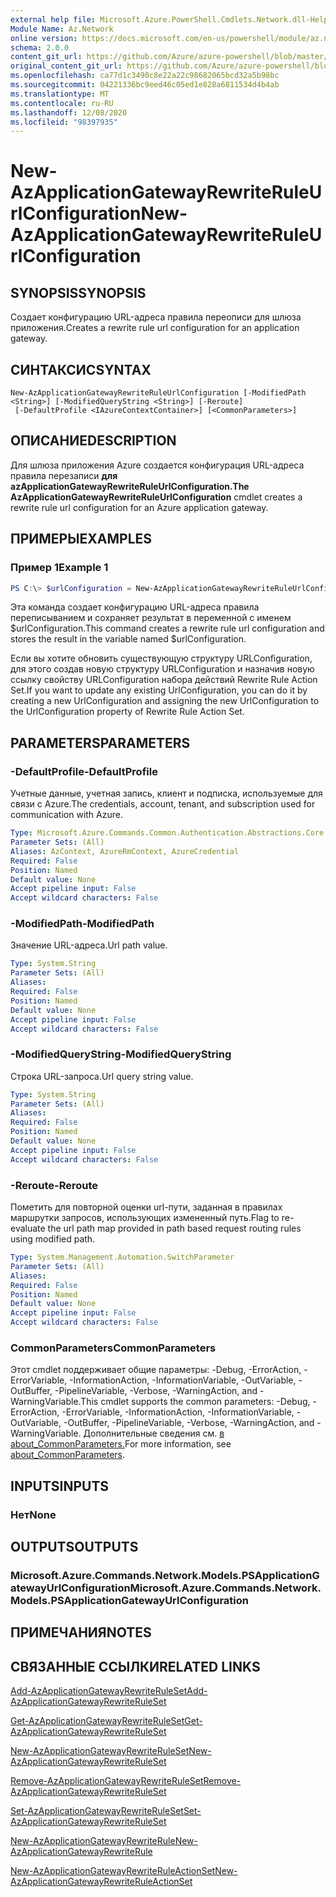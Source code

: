 ```yaml
---
external help file: Microsoft.Azure.PowerShell.Cmdlets.Network.dll-Help.xml
Module Name: Az.Network
online version: https://docs.microsoft.com/en-us/powershell/module/az.network/new-azapplicationgatewayrewriteruleurlconfiguration
schema: 2.0.0
content_git_url: https://github.com/Azure/azure-powershell/blob/master/src/Network/Network/help/New-AzApplicationGatewayRewriteRuleUrlConfiguration.md
original_content_git_url: https://github.com/Azure/azure-powershell/blob/master/src/Network/Network/help/New-AzApplicationGatewayRewriteRuleUrlConfiguration.md
ms.openlocfilehash: ca77d1c3490c8e22a22c98682065bcd32a5b98bc
ms.sourcegitcommit: 04221336bc9eed46c05ed1e828a6811534d4b4ab
ms.translationtype: MT
ms.contentlocale: ru-RU
ms.lasthandoff: 12/08/2020
ms.locfileid: "98397935"
---
```

# <span data-ttu-id="2adb5-101">New-AzApplicationGatewayRewriteRuleUrlConfiguration</span><span class="sxs-lookup"><span data-stu-id="2adb5-101">New-AzApplicationGatewayRewriteRuleUrlConfiguration</span></span>

## <span data-ttu-id="2adb5-102">SYNOPSIS</span><span class="sxs-lookup"><span data-stu-id="2adb5-102">SYNOPSIS</span></span>
<span data-ttu-id="2adb5-103">Создает конфигурацию URL-адреса правила переописи для шлюза приложения.</span><span class="sxs-lookup"><span data-stu-id="2adb5-103">Creates a rewrite rule url configuration for an application gateway.</span></span>

## <span data-ttu-id="2adb5-104">СИНТАКСИС</span><span class="sxs-lookup"><span data-stu-id="2adb5-104">SYNTAX</span></span>

```
New-AzApplicationGatewayRewriteRuleUrlConfiguration [-ModifiedPath <String>] [-ModifiedQueryString <String>] [-Reroute]
 [-DefaultProfile <IAzureContextContainer>] [<CommonParameters>]
```

## <span data-ttu-id="2adb5-105">ОПИСАНИЕ</span><span class="sxs-lookup"><span data-stu-id="2adb5-105">DESCRIPTION</span></span>
<span data-ttu-id="2adb5-106">Для шлюза приложения Azure создается конфигурация URL-адреса правила перезаписи **для azApplicationGatewayRewriteRuleUrlConfiguration.**</span><span class="sxs-lookup"><span data-stu-id="2adb5-106">**The AzApplicationGatewayRewriteRuleUrlConfiguration** cmdlet creates a rewrite rule url configuration for an Azure application gateway.</span></span>

## <span data-ttu-id="2adb5-107">ПРИМЕРЫ</span><span class="sxs-lookup"><span data-stu-id="2adb5-107">EXAMPLES</span></span>

### <span data-ttu-id="2adb5-108">Пример 1</span><span class="sxs-lookup"><span data-stu-id="2adb5-108">Example 1</span></span>
```powershell
PS C:\> $urlConfiguration = New-AzApplicationGatewayRewriteRuleUrlConfiguration -ModifiedPath "/abc" -ModifiedQueryString "x=y&a=b"
```

<span data-ttu-id="2adb5-109">Эта команда создает конфигурацию URL-адреса правила переписыванием и сохраняет результат в переменной с именем $urlConfiguration.</span><span class="sxs-lookup"><span data-stu-id="2adb5-109">This command creates a rewrite rule url configuration and stores the result in the variable named $urlConfiguration.</span></span>

<span data-ttu-id="2adb5-110">Если вы хотите обновить существующую структуру URLConfiguration, для этого создав новую структуру URLConfiguration и назначив новую ссылку свойству URLConfiguration набора действий Rewrite Rule Action Set.</span><span class="sxs-lookup"><span data-stu-id="2adb5-110">If you want to update any existing UrlConfiguration, you can do it by creating a new UrlConfiguration and assigning the new UrlConfiguration to the UrlConfiguration property of Rewrite Rule Action Set.</span></span>

## <span data-ttu-id="2adb5-111">PARAMETERS</span><span class="sxs-lookup"><span data-stu-id="2adb5-111">PARAMETERS</span></span>

### <span data-ttu-id="2adb5-112">-DefaultProfile</span><span class="sxs-lookup"><span data-stu-id="2adb5-112">-DefaultProfile</span></span>
<span data-ttu-id="2adb5-113">Учетные данные, учетная запись, клиент и подписка, используемые для связи с Azure.</span><span class="sxs-lookup"><span data-stu-id="2adb5-113">The credentials, account, tenant, and subscription used for communication with Azure.</span></span>

```yaml
Type: Microsoft.Azure.Commands.Common.Authentication.Abstractions.Core.IAzureContextContainer
Parameter Sets: (All)
Aliases: AzContext, AzureRmContext, AzureCredential
Required: False
Position: Named
Default value: None
Accept pipeline input: False
Accept wildcard characters: False
```

### <span data-ttu-id="2adb5-114">-ModifiedPath</span><span class="sxs-lookup"><span data-stu-id="2adb5-114">-ModifiedPath</span></span>
<span data-ttu-id="2adb5-115">Значение URL-адреса.</span><span class="sxs-lookup"><span data-stu-id="2adb5-115">Url path value.</span></span>

```yaml
Type: System.String
Parameter Sets: (All)
Aliases:
Required: False
Position: Named
Default value: None
Accept pipeline input: False
Accept wildcard characters: False
```

### <span data-ttu-id="2adb5-116">-ModifiedQueryString</span><span class="sxs-lookup"><span data-stu-id="2adb5-116">-ModifiedQueryString</span></span>
<span data-ttu-id="2adb5-117">Строка URL-запроса.</span><span class="sxs-lookup"><span data-stu-id="2adb5-117">Url query string value.</span></span>

```yaml
Type: System.String
Parameter Sets: (All)
Aliases:
Required: False
Position: Named
Default value: None
Accept pipeline input: False
Accept wildcard characters: False
```

### <span data-ttu-id="2adb5-118">-Reroute</span><span class="sxs-lookup"><span data-stu-id="2adb5-118">-Reroute</span></span>
<span data-ttu-id="2adb5-119">Пометить для повторной оценки url-пути, заданная в правилах маршрутки запросов, использующих измененный путь.</span><span class="sxs-lookup"><span data-stu-id="2adb5-119">Flag to re-evaluate the url path map provided in path based request routing rules using modified path.</span></span>

```yaml
Type: System.Management.Automation.SwitchParameter
Parameter Sets: (All)
Aliases:
Required: False
Position: Named
Default value: None
Accept pipeline input: False
Accept wildcard characters: False
```

### <span data-ttu-id="2adb5-120">CommonParameters</span><span class="sxs-lookup"><span data-stu-id="2adb5-120">CommonParameters</span></span>
<span data-ttu-id="2adb5-121">Этот cmdlet поддерживает общие параметры: -Debug, -ErrorAction, -ErrorVariable, -InformationAction, -InformationVariable, -OutVariable, -OutBuffer, -PipelineVariable, -Verbose, -WarningAction, and -WarningVariable.</span><span class="sxs-lookup"><span data-stu-id="2adb5-121">This cmdlet supports the common parameters: -Debug, -ErrorAction, -ErrorVariable, -InformationAction, -InformationVariable, -OutVariable, -OutBuffer, -PipelineVariable, -Verbose, -WarningAction, and -WarningVariable.</span></span> <span data-ttu-id="2adb5-122">Дополнительные сведения см. [в about_CommonParameters.](http://go.microsoft.com/fwlink/?LinkID=113216)</span><span class="sxs-lookup"><span data-stu-id="2adb5-122">For more information, see [about_CommonParameters](http://go.microsoft.com/fwlink/?LinkID=113216).</span></span>

## <span data-ttu-id="2adb5-123">INPUTS</span><span class="sxs-lookup"><span data-stu-id="2adb5-123">INPUTS</span></span>

### <span data-ttu-id="2adb5-124">Нет</span><span class="sxs-lookup"><span data-stu-id="2adb5-124">None</span></span>

## <span data-ttu-id="2adb5-125">OUTPUTS</span><span class="sxs-lookup"><span data-stu-id="2adb5-125">OUTPUTS</span></span>

### <span data-ttu-id="2adb5-126">Microsoft.Azure.Commands.Network.Models.PSApplicationGatewayUrlConfiguration</span><span class="sxs-lookup"><span data-stu-id="2adb5-126">Microsoft.Azure.Commands.Network.Models.PSApplicationGatewayUrlConfiguration</span></span>

## <span data-ttu-id="2adb5-127">ПРИМЕЧАНИЯ</span><span class="sxs-lookup"><span data-stu-id="2adb5-127">NOTES</span></span>

## <span data-ttu-id="2adb5-128">СВЯЗАННЫЕ ССЫЛКИ</span><span class="sxs-lookup"><span data-stu-id="2adb5-128">RELATED LINKS</span></span>

[<span data-ttu-id="2adb5-129">Add-AzApplicationGatewayRewriteRuleSet</span><span class="sxs-lookup"><span data-stu-id="2adb5-129">Add-AzApplicationGatewayRewriteRuleSet</span></span>](./Add-AzApplicationGatewayRewriteRuleSet.md)

[<span data-ttu-id="2adb5-130">Get-AzApplicationGatewayRewriteRuleSet</span><span class="sxs-lookup"><span data-stu-id="2adb5-130">Get-AzApplicationGatewayRewriteRuleSet</span></span>](./Get-AzApplicationGatewayRewriteRuleSet.md)

[<span data-ttu-id="2adb5-131">New-AzApplicationGatewayRewriteRuleSet</span><span class="sxs-lookup"><span data-stu-id="2adb5-131">New-AzApplicationGatewayRewriteRuleSet</span></span>](./New-AzApplicationGatewayRewriteRuleSet.md)

[<span data-ttu-id="2adb5-132">Remove-AzApplicationGatewayRewriteRuleSet</span><span class="sxs-lookup"><span data-stu-id="2adb5-132">Remove-AzApplicationGatewayRewriteRuleSet</span></span>](./Remove-AzApplicationGatewayRewriteRuleSet.md)

[<span data-ttu-id="2adb5-133">Set-AzApplicationGatewayRewriteRuleSet</span><span class="sxs-lookup"><span data-stu-id="2adb5-133">Set-AzApplicationGatewayRewriteRuleSet</span></span>](./Set-AzApplicationGatewayRewriteRuleSet.md)

[<span data-ttu-id="2adb5-134">New-AzApplicationGatewayRewriteRule</span><span class="sxs-lookup"><span data-stu-id="2adb5-134">New-AzApplicationGatewayRewriteRule</span></span>](./New-AzApplicationGatewayRewriteRule.md)

[<span data-ttu-id="2adb5-135">New-AzApplicationGatewayRewriteRuleActionSet</span><span class="sxs-lookup"><span data-stu-id="2adb5-135">New-AzApplicationGatewayRewriteRuleActionSet</span></span>](./New-AzApplicationGatewayRewriteRuleActionSet.md)